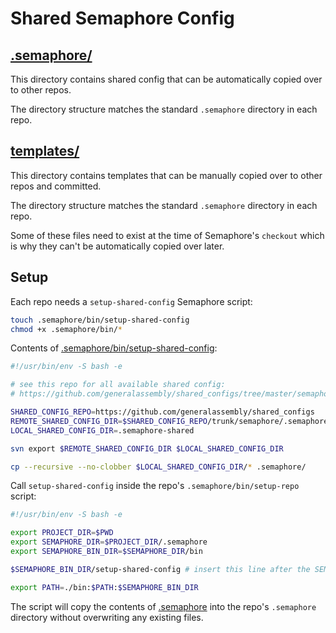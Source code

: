 # Shared Semaphore Config

## [.semaphore/](.semaphore/)

This directory contains shared config that can be automatically copied over to other repos.

The directory structure matches the standard `.semaphore` directory in each repo.

## [templates/](templates/)

This directory contains templates that can be manually copied over to other repos and committed.

The directory structure matches the standard `.semaphore` directory in each repo.

Some of these files need to exist at the time of Semaphore's `checkout` which is why they can't be automatically copied over later.

## Setup

Each repo needs a `setup-shared-config` Semaphore script:

``` bash
touch .semaphore/bin/setup-shared-config
chmod +x .semaphore/bin/*
```

Contents of [.semaphore/bin/setup-shared-config](templates/bin/setup-shared-config):

``` bash
#!/usr/bin/env -S bash -e

# see this repo for all available shared config:
# https://github.com/generalassembly/shared_configs/tree/master/semaphore

SHARED_CONFIG_REPO=https://github.com/generalassembly/shared_configs
REMOTE_SHARED_CONFIG_DIR=$SHARED_CONFIG_REPO/trunk/semaphore/.semaphore
LOCAL_SHARED_CONFIG_DIR=.semaphore-shared

svn export $REMOTE_SHARED_CONFIG_DIR $LOCAL_SHARED_CONFIG_DIR

cp --recursive --no-clobber $LOCAL_SHARED_CONFIG_DIR/* .semaphore/

```

Call `setup-shared-config` inside the repo's `.semaphore/bin/setup-repo` script:

``` bash
#!/usr/bin/env -S bash -e

export PROJECT_DIR=$PWD
export SEMAPHORE_DIR=$PROJECT_DIR/.semaphore
export SEMAPHORE_BIN_DIR=$SEMAPHORE_DIR/bin

$SEMAPHORE_BIN_DIR/setup-shared-config # insert this line after the SEMAPHORE_BIN_DIR export above

export PATH=./bin:$PATH:$SEMAPHORE_BIN_DIR
```

The script will copy the contents of [.semaphore](.semaphore) into the repo's `.semaphore` directory without overwriting any existing files.
